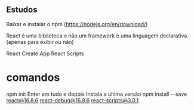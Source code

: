 ## Estudos
Baixar e instalar o npm (https://nodejs.org/en/download/)

React é uma biblioteca e não um framework
é uma linguagem declarativa. (apenas para exibir ou não)

React Create App
React Scripts

# comandos
npm init
Enter em tudo e depois Instala a ultima versão
npm install --save react@16.8.6 react-debug@16.8.6 react-scripts@3.0.1